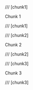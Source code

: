 /// [chunk1]

Chunk 1

/// [chunk1]

/// [chunk2]

Chunk 2

/// [chunk2]

/// [chunk3]

Chunk 3
  
/// [chunk3]
